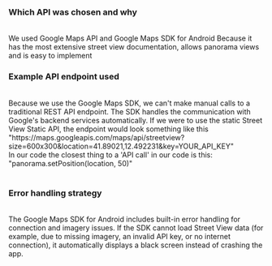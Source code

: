 ### Which API was chosen and why
<br>
We used Google Maps API and Google Maps SDK for Android
Because it has the most extensive street view documentation, allows panorama views and is easy to implement
<br>

### Example API endpoint used
<br>
Because we use the Google Maps SDK, we can't make manual calls to a traditional REST API endpoint. The SDK handles the communication with Google's backend services automatically. If we were to use the static Street View Static API, the endpoint would look something like this
"https://maps.googleapis.com/maps/api/streetview?size=600x300&location=41.89021,12.492231&key=YOUR_API_KEY"
<br>
In our code the closest thing to a 'API call' in our code is this: "panorama.setPosition(location, 50)"
<br>
<br>

### Error handling strategy
<br>
The Google Maps SDK for Android includes built-in error handling for connection and imagery issues. If the SDK cannot load Street View data (for example, due to missing imagery, an invalid API key, or no internet connection), 
it automatically displays a black screen instead of crashing the app. 
